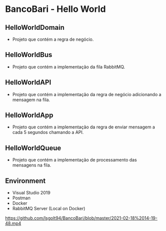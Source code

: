 # BancoBari - Hello World

## HelloWorldDomain
- Projeto que contém a regra de negócio.

## HelloWorldBus
- Projeto que contém a implementação da fila RabbitMQ.

## HelloWorldAPI
- Projeto que contém a implementação da regra de negócio adicionando a mensagem na fila.

## HelloWorldApp
- Projeto que contém a implementação da regra de enviar mensagem a cada 5 segundos chamando a API.

## HelloWorldQueue
- Projeto que contém a implementação de processamento das mensagens na fila.


## Environment
- Visual Studio 2019
- Postman
- Docker
- RabbitMQ Server (Local on Docker)

https://github.com/lsgolt94/BancoBari/blob/master/2021-02-18%2014-19-48.mp4
